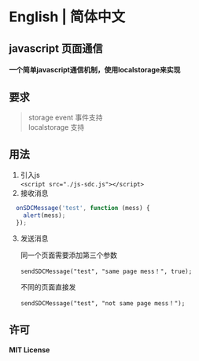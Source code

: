 # English | 简体中文
## javascript 页面通信 
#### 一个简单javascript通信机制，使用localstorage来实现
## 要求  
> storage event 事件支持  
> localstorage 支持
## 用法  
1. 引入js  
  `<script src="./js-sdc.js"></script>`
2. 接收消息    
  ```javascript
    onSDCMessage('test', function (mess) {
      alert(mess);
    });
  ```
3. 发送消息    

   同一个页面需要添加第三个参数
   ```
   sendSDCMessage("test", "same page mess！", true);
   ```
   不同的页面直接发
   ```
   sendSDCMessage("test", "not same page mess！");
   ```
## 许可
#### MIT License  
